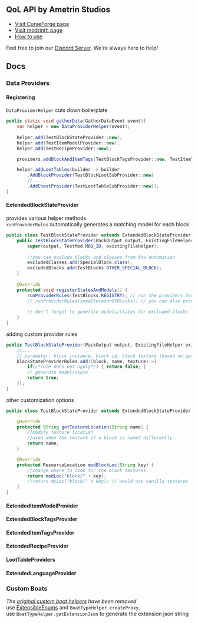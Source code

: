 ## QoL API by Ametrin Studios
- [Visit CurseForge page](https://www.curseforge.com/minecraft/mc-mods/ametrin)
- [Visit modrinth page](https://modrinth.com/mod/ametrin)
- [How to use](https://github.com/Ametrin-Studios/maven)

Feel free to join our [Discord Server](https://discord.com/invite/hwA9dd5bVh). We're always here to help!

## Docs
### Data Providers
#### Registering
``DataProviderHelper`` cuts down boilerplate
```java
public static void gatherData(GatherDataEvent event){
    var helper = new DataProviderHelper(event);
    
    helper.add(TestBlockStateProvider::new);
    helper.add(TestItemModelProvider::new);
    helper.add(TestRecipeProvider::new);

    providers.addBlockAndItemTags(TestBlockTagsProvider::new, TestItemTagsProvider::new);

    helper.addLootTables(builder -> builder
        .AddBlockProvider(TestBlockLootSubProvider::new)
        //...
        .AddChestProvider(TestLootTableSubProvider::new));
}
```

#### ExtendedBlockStateProvider
provides various helper methods<br>
`runProviderRules` automatically generates a matching model for each block
```java
public class TestBlockStateProvider extends ExtendedBlockStateProvider {
    public TestBlockStateProvider(PackOutput output, ExistingFileHelper existingFileHelper) {
        super(output, TestMod.MOD_ID, existingFileHelper);
        
        //you can exclude blocks and classes from the automation
        excludedClasses.add(SpecialBlock.class);
        excludedBlocks.add(TestBlocks.OTHER_SPECIAL_BLOCK);
    }
    
    @Override
    protected void registerStatesAndModels() {
        runProviderRules(TestBlocks.REGISTRY); // run the providers for all Blocks in TestBlocks.REGISTRY
        // runProviderRules(someIteratorOfBlocks); // you can also provide a custom collection or iterator
    
        // don't forget to generate models/states for excluded blocks 
    }
}
```
adding custom provider rules
```java
public TestBlockStateProvider(PackOutput output, ExistingFileHelper existingFileHelper) {
    //...
    // parameter: block instance, block id, block texture (based on getTextureLocation (see below))
    blockStateProviderRules.add((block, name, texture)->{
        if(/*rule does not apply*/) { return false; }
        // generate model/state
        return true;
    });
}
```
other customization options
```java
public class TestBlockStateProvider extends ExtendedBlockStateProvider {

    @Override
    protected String getTextureLocation(String name) {
        //modify texture location
        //used when the texture of a block is named differently
        return name;
    }

    @Override
    protected ResourceLocation modBlockLoc(String key) {
        //change where to look for the block textures
        return modLoc("block/" + key);
        //return mcLoc("block/" + key); // would use vanilla textures
    }
}
```

#### ExtendedItemModelProvider
#### ExtendedBlockTagsProvider
#### ExtendedItemTagsProvider
#### ExtendedRecipeProvider
#### LootTableProviders
#### ExtendedLanguageProvider

### Custom Boats
_The [original custom boat helpers](https://github.com/Ametrin-Studios/Ametrin/tree/1.20.4?tab=readme-ov-file#custom-boats) have been removed_<br>
use [ExtensibleEnums](https://docs.neoforged.net/docs/advanced/extensibleenums/) and `BoatTypeHelper.createProxy`.<br>
use `BoatTypeHelper.getExtensionJson` to generate the extension json string
